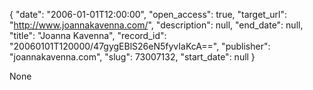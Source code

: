{
  "date": "2006-01-01T12:00:00", 
  "open_access": true, 
  "target_url": "http://www.joannakavenna.com/", 
  "description": null, 
  "end_date": null, 
  "title": "Joanna Kavenna", 
  "record_id": "20060101T120000/47gygEBlS26eN5fyvIaKcA==", 
  "publisher": "joannakavenna.com", 
  "slug": 73007132, 
  "start_date": null
}

None